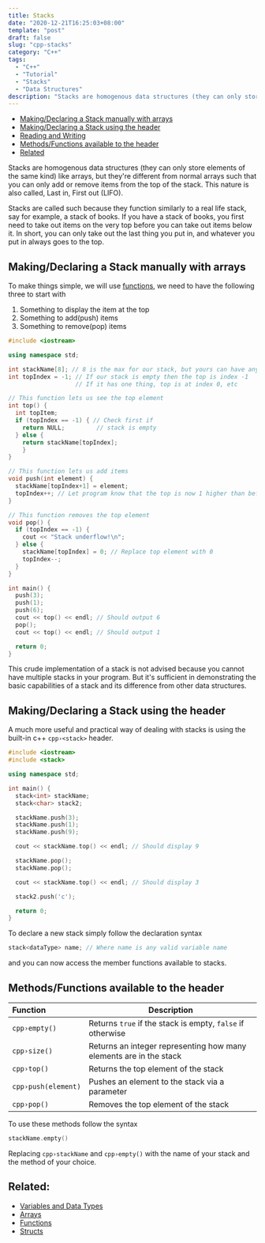```yaml
---
title: Stacks 
date: "2020-12-21T16:25:03+08:00"
template: "post"
draft: false 
slug: "cpp-stacks"
category: "C++"
tags:
  - "C++"
  - "Tutorial"
  - "Stacks"
  - "Data Structures"
description: "Stacks are homogenous data structures (they can only store elements of the same kind) like arrays, but they're different from normal arrays such that you can only add or remove items from the top of the stack. This nature is also called, Last in, First out (LIFO)"
---
```


- [Making/Declaring a Stack manually with arrays](#makingdeclaring-a-stack-manually-with-arrays)
- [Making/Declaring a Stack using the <stack> header](#makingdeclaring-a-stack-using-the-stack-header)
- [Reading and Writing](#usage)
- [Methods/Functions available to the <stack> header](#methodfunctions-available-to-the-stack-header)
- [Related](#related)

Stacks are homogenous data structures (they can only store elements of the same kind) like arrays, but they're different from normal arrays such that you can only add or remove items from the top of the stack. This nature is also called, Last in, First out (LIFO).

Stacks are called such because they function similarly to a real life stack, say for example, a stack of books. If you have a stack of books, you first need to take out items on the very top before you can take out items below it. In short, you can only take out the last thing you put in, and whatever you put in always goes to the top.

## Making/Declaring a Stack manually with arrays

To make things simple, we will use [functions](/posts/cpp-functions), we need to have the following three to start with

1. Something to display the item at the top
2. Something to add(push) items
3. Something to remove(pop) items

```cpp
#include <iostream>

using namespace std;

int stackName[8]; // 8 is the max for our stack, but yours can have any
int topIndex = -1; // If our stack is empty then the top is index -1
                   // If it has one thing, top is at index 0, etc

// This function lets us see the top element
int top() {
  int topItem;
  if (topIndex == -1) { // Check first if
    return NULL;         // stack is empty
  } else {
    return stackName[topIndex];
    }
}

// This function lets us add items
void push(int element) {
  stackName[topIndex+1] = element;
  topIndex++; // Let program know that the top is now 1 higher than before
}

// This function removes the top element
void pop() {
  if (topIndex == -1) {
    cout << "Stack underflow!\n";
  } else {
    stackName[topIndex] = 0; // Replace top element with 0
    topIndex--;
  }
}

int main() {
  push(3);
  push(1);
  push(6);
  cout << top() << endl; // Should output 6
  pop();
  cout << top() << endl; // Should output 1

  return 0;
}
```

This crude implementation of a stack is not advised because you cannot have multiple stacks in your program. But it's sufficient in demonstrating the basic capabilities of a stack and its difference from other data structures.

## Making/Declaring a Stack using the <stack> header

A much more useful and practical way of dealing with stacks is using the built-in c++ `cpp›<stack>` header.

```cpp
#include <iostream>
#include <stack>

using namespace std;

int main() {
  stack<int> stackName;
  stack<char> stack2;

  stackName.push(3);
  stackName.push(1);
  stackName.push(9);

  cout << stackName.top() << endl; // Should display 9

  stackName.pop();
  stackName.pop();

  cout << stackName.top() << endl; // Should display 3

  stack2.push('c');

  return 0;
}
```

To declare a new stack simply follow the declaration syntax

```cpp
stack<dataType> name; // Where name is any valid variable name
```

and you can now access the member functions available to stacks.

## Methods/Functions available to the <stack> header

| Function | Description |
| :--------|------------ |
| `cpp›empty()`  | Returns `true` if the stack is empty, `false` if otherwise |
| `cpp›size()`   | Returns an integer representing how many elements are in the stack|
| `cpp›top()`    | Returns the top element of the stack |
| `cpp›push(element)` | Pushes an element to the stack via a parameter |
| `cpp›pop()` | Removes the top element of the stack |

To use these methods follow the syntax

```cpp
stackName.empty()
```

Replacing `cpp›stackName` and `cpp›empty()` with the name of your stack and the method of your choice.

## Related:

- [Variables and Data Types](/posts/cpp-variables)
- [Arrays](posts/cpp-arrays)
- [Functions](/posts/cpp-functions)
- [Structs](/posts/cpp-structs)
